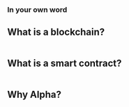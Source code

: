 ### In your own word

## What is a blockchain?
```
```

## What is a smart contract?
```
```

## Why Alpha?
```
```
